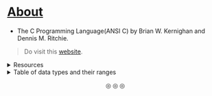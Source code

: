 # <ins>About</ins>

* The C Programming Language(ANSI C) by Brian W. Kernighan and Dennis M. Ritchie.

> Do visit this [website](https://c-faq.com/).

<details>
<summary>Resources</summary>
1. <a href="https://youtu.be/m_08FbT0_WY?si=-ufDpjDOhPn6_6k0">Rotating Bits</a>
<br>
2. <a href="https://clc-wiki.net/wiki/Main_Page">clc-wiki</a>
<br>
3. <a href="https://www.free-online-calculator-use.com/infix-to-postfix-converter.html">Infix to Postfix converter</a>
<br>
4. <a href="https://paodayag.dev/reverse-polish-notation-js-parser/">RPN calculator</a>(Gave me the solution to K&R2 exercise 4.3)
<br>
5. <a href="https://stackoverflow.com/questions/9752364/how-can-i-evaluate-an-expression-with-sin-cos-and-other-functions"/>Important</a>(Got the idea for solving K&R2 exercise 4.5)
<br>
6. <a href="https://stackoverflow.com/questions/7785764/why-isnt-this-program-for-calculating-sine-of-the-input-working"/>convert value to radian</a>
<br>
</details>

<details>
<summary>Table of data types and their ranges</summary>
<table>
<tr>
<td><strong>Type</strong></td>
<td><strong>Storage size</strong></td>
<td><strong>Value range</strong</td>
</tr>

<tr>
<td>char</td>
<td>$1$ byte</td>
<td>$-128\ to\ 127$ or $0\ to\ 255$</td>
</tr>

<tr>
<td>unsigned char</td>
<td>$1$ byte</td>
<td>$0\ to\ 255$</td>
</tr>

<tr>
<td>signed char</td>
<td>$1$ byte</td>
<td>$-128\ to\ 127$</td>
</tr>

<tr>
<td>int</td>
<td>$2\ or\ 4$ bytes</td>
<td>$-32,678\ to\ 32,767$ or $-2,147,483,648\ to\ 2,147,483,647$</td>
</tr>

<tr>
<td>unsigned int</td>
<td>$2\ or\ 4$ bytes</td>
<td>$0\ to\ 65,535$ or $0\ to\ 4,294,967,295$</td>
</tr>

<tr>
<td>short</td>
<td>$2$ bytes</td>
<td>$-32,768\ to\ 32,767$</td>
</tr>

<tr>
<td>unsigned short</td>
<td>$2$ bytes</td>
<td>$0\ to\ 65,535$</td>
</tr>

<tr>
<td>long</td>
<td>$8$ bytes</td>
<td>$-9223372036854775808\ to\ 9223372036854775807$</td>
</tr>

<tr>
<td>unsigned long</td>
<td>$8$ bytes</td>
<td>$0\ to\ 18446744073709551615$</td>
</tr>

</table>
</details>


<p align="center">
&#9678; &#9678; &#9678;
</p>
